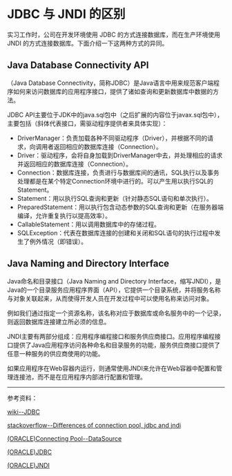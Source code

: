 # JDBC 与 JNDI 的区别

实习工作时，公司在开发环境使用 JDBC 的方式连接数据库，而在生产环境使用 JNDI 的方式连接数据库。下面介绍一下这两种方式的异同。

## Java Database Connectivity API

（Java Database Connectivity，简称JDBC）是Java语言中用来规范客户端程序如何来访问数据库的应用程序接口，提供了诸如查询和更新数据库中数据的方法。

JDBC API主要位于JDK中的java.sql包中（之后扩展的内容位于javax.sql包中），主要包括（斜体代表接口，需驱动程序提供者来具体实现）：

* DriverManager：负责加载各种不同驱动程序（Driver），并根据不同的请求，向调用者返回相应的数据库连接（Connection）。
* Driver：驱动程序，会将自身加载到DriverManager中去，并处理相应的请求并返回相应的数据库连接（Connection）。
* Connection：数据库连接，负责进行与数据库间的通讯，SQL执行以及事务处理都是在某个特定Connection环境中进行的。可以产生用以执行SQL的Statement。
* Statement：用以执行SQL查询和更新（针对静态SQL语句和单次执行）。
* PreparedStatement：用以执行包含动态参数的SQL查询和更新（在服务器端编译，允许重复执行以提高效率）。
* CallableStatement：用以调用数据库中的存储过程。
* SQLException：代表在数据库连接的创建和关闭和SQL语句的执行过程中发生了例外情况（即错误）。

## Java Naming and Directory Interface

Java命名和目录接口（Java Naming and Directory Interface，缩写JNDI），是Java的一个目录服务应用程序界面（API），它提供一个目录系统，并将服务名称与对象关联起来，从而使得开发人员在开发过程中可以使用名称来访问对象。

例如我们通过指定一个资源名称，该名称对应于数据库或命名服务中的一个记录，则返回数据库连接建立所必须的信息。

JNDI主要有两部分组成：应用程序编程接口和服务供应商接口。应用程序编程接口提供了Java应用程序访问各种命名和目录服务的功能，服务供应商接口提供了任意一种服务的供应商使用的功能。

如果应用程序在Web容器内运行，则通常使用JNDI来允许在Web容器中配置和管理连接池，而不是在应用程序内部进行配置和管理。

---

参考资料：

[wiki--JDBC](https://zh.wikipedia.org/wiki/Java%E6%95%B0%E6%8D%AE%E5%BA%93%E8%BF%9E%E6%8E%A5)

[stackoverflow--Differences of connection pool, jdbc and jndi](https://stackoverflow.com/questions/15676990/differences-of-connection-pool-jdbc-and-jndi)

[(ORACLE)Connecting Pool--DataSource](https://docs.oracle.com/javase/tutorial/jdbc/basics/sqldatasources.html)

[(ORACLE)JDBC](https://docs.oracle.com/javase/tutorial/jdbc/)

[(ORACLE)JNDI](https://docs.oracle.com/javaee/6/tutorial/doc/bncji.html)
